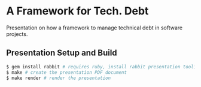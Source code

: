 
# A Framework for Tech. Debt

Presentation on how a framework to manage technical debt in software projects.

## Presentation Setup and Build

```sh
$ gem install rabbit # requires ruby, install rabbit presentation tooling
$ make # create the presentation PDF document
$ make render # render the presentation
```
